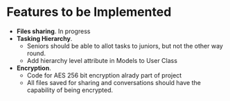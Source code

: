 # Features to be Implemented

- **Files sharing**. In progress
- **Tasking Hierarchy**. 
    - Seniors should be able to allot tasks to juniors, but not the other way round.
    - Add hierarchy level attribute in Models to User Class
- **Encryption**.
    - Code for AES 256 bit encryption alrady part of project
    - All files saved for sharing and conversations should have the capability of being encrypted.